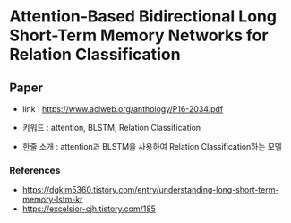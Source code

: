 ﻿# Attention-Based Bidirectional Long Short-Term Memory Networks for Relation Classification

## Paper

- link : https://www.aclweb.org/anthology/P16-2034.pdf

- 키워드 : attention, BLSTM, Relation Classification

- 한줄 소개 : attention과 BLSTM을 사용하여 Relation Classification하는 모델

### References

- https://dgkim5360.tistory.com/entry/understanding-long-short-term-memory-lstm-kr
- https://excelsior-cjh.tistory.com/185


